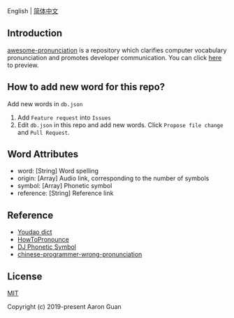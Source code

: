 English | [简体中文](./README-ZH.md)

## Introduction

[awesome-pronunciation](https://guanpengchn.github.io/awesome-pronunciation/) is a repository which clarifies computer vocabulary pronunciation and promotes developer communication.
You can click [here](https://guanpengchn.github.io/awesome-pronunciation/) to preview.

## How to add new word for this repo?

Add new words in `db.json`

1. Add `Feature request` into `Issues`
2. Edit `db.json` in this repo and add new words. Click `Propose file change` and `Pull Request`.

## Word Attributes

- word: [String] Word spelling 
- origin: [Array] Audio link, corresponding to the number of symbols
- symbol: [Array] Phonetic symbol
- reference: [String] Reference link 

## Reference

- [Youdao dict](https://dict.youdao.com/)
- [HowToPronounce](http://www.howtopronounce.cc/)
- [DJ Phonetic Symbol](https://zh.wikipedia.org/wiki/DJ%E9%9F%B3%E6%A8%99)
- [chinese-programmer-wrong-pronunciation](https://github.com/shimohq/chinese-programmer-wrong-pronunciation)

## License

[MIT](./LICENSE)

Copyright (c) 2019-present Aaron Guan